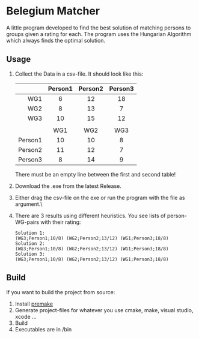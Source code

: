 # Belegium Matcher
A little program developed to find the best solution of matching persons to groups given a rating for each.
The program uses the Hungarian Algorithm which always finds the optimal solution.

## Usage
1. Collect the Data in a csv-file. It should look like this:

    |         | Person1 | Person2 | Person3 |
    | -------:|:-------:|:-------:|:-------:|
    | WG1     | 6       | 12      | 18      |
    | WG2     | 8       | 13      | 7       |
    | WG3     | 10      | 15      | 12      |
    |         |         |         |         |
    |         | WG1     | WG2     | WG3     | 
    | Person1 | 10      | 10      | 8       |
    | Person2 | 11      | 12      | 7       |
    | Person3 | 8       | 14      | 9       |

    There must be an empty line between the first and second table!

2. Download the .exe from the latest Release.
3. Either drag the csv-file on the exe or run the program with the file as argument.\

4. There are 3 results using different heuristics.
    You see lists of person-WG-pairs with their rating:
    ```
    Solution 1:
    (WG3;Person1;10/8) (WG2;Person2;13/12) (WG1;Person3;18/8)
    Solution 2:
    (WG3;Person1;10/8) (WG2;Person2;13/12) (WG1;Person3;18/8)
    Solution 3:
    (WG3;Person1;10/8) (WG2;Person2;13/12) (WG1;Person3;18/8)
    ```

## Build
If you want to build the project from source:
1. Install [premake](https://premake.github.io/)
2. Generate project-files for whatever you use cmake, make, visual studio, xcode ...
3. Build
4. Executables are in /bin
